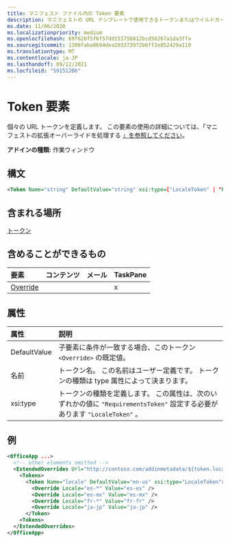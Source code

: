 ```yaml
---
title: マニフェスト ファイル内の Token 要素
description: マニフェストの URL テンプレートで使用できるトークンまたはワイルドカードを指定します。
ms.date: 11/06/2020
ms.localizationpriority: medium
ms.openlocfilehash: 69f626f5f6f57dd155756812bcd56267a1da3ffa
ms.sourcegitcommit: 1306faba8694dea203373972b6ff2e852429a119
ms.translationtype: MT
ms.contentlocale: ja-JP
ms.lasthandoff: 09/12/2021
ms.locfileid: "59151206"
---
```

# <a name="token-element"></a>Token 要素

個々の URL トークンを定義します。 この要素の使用の詳細については、「マニフェストの拡張オーバーライドを処理する [」を参照してください](../../develop/extended-overrides.md)。

**アドインの種類:** 作業ウィンドウ

## <a name="syntax"></a>構文

```XML
<Token Name="string" DefaultValue="string" xsi:type=["LocaleToken" | "RequirementsToken"] ></Token>
```

## <a name="contained-in"></a>含まれる場所

[トークン](tokens.md)

## <a name="can-contain"></a>含めることができるもの

|要素|コンテンツ|メール|TaskPane|
|:-----|:-----|:-----|:-----|
|[Override](override.md)|||x|

## <a name="attributes"></a>属性

|属性|説明|
|:-----|:-----|
|DefaultValue|子要素に条件が一致する場合、このトークン `<Override>` の既定値。|
|名前|トークン名。 この名前はユーザー定義です。 トークンの種類は type 属性によって決まります。|
|xsi:type|トークンの種類を定義します。 この属性は、次のいずれかの値に  `"RequirementsToken"` 設定する必要があります  `"LocaleToken"` 。|

## <a name="example"></a>例

```XML
<OfficeApp ...>
  <!-- other elements omitted -->
  <ExtendedOverrides Url="http://contoso.com/addinmetadata/${token.locale}/extended-manifest-overrides.json">
    <Tokens>
      <Token Name="locale" DefaultValue="en-us" xsi:type="LocaleToken">
        <Override Locale="es-*" Value="es-es" />
        <Override Locale="es-mx" Value="es-mx" />
        <Override Locale="fr-*" Value="fr-fr" />
        <Override Locale="ja-jp" Value="ja-jp" />
      </Token>
    <Tokens>
  </ExtendedOverrides>
</OfficeApp>
```